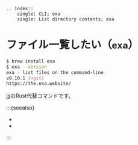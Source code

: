 ```{eval-rst}
.. index::
    single: CLI; exa
    single: List directory contents; exa
```

# ファイル一覧したい（``exa``）

```bash
$ brew install exa
$ exa --version
exa - list files on the command-line
v0.10.1 [+git]
https://the.exa.website/
```

[ls](./command-ls.md)のRust代替コマンドです。

:::{seealso}

- [](./command-exa.md)
- [](./command-lsd.md)

:::
